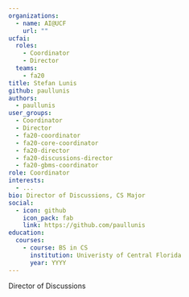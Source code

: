 ```yaml
---
organizations:
  - name: AI@UCF
    url: ""
ucfai:
  roles:
    - Coordinator
    - Director
  teams:
    - fa20
title: Stefan Lunis
github: paullunis
authors:
  - paullunis
user_groups:
  - Coordinator
  - Director
  - fa20-coordinator
  - fa20-core-coordinator
  - fa20-director
  - fa20-discussions-director
  - fa20-gbms-coordinator
role: Coordinator
interests:
  - ...
bio: Director of Discussions, CS Major
social:
  - icon: github
    icon_pack: fab
    link: https://github.com/paullunis
education:
  courses:
    - course: BS in CS
      institution: Univeristy of Central Florida
      year: YYYY
---
```

Director of Discussions